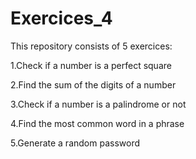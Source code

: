 # Exercices_4

This repository consists of 5 exercices:

1.Check if a number is a perfect square

2.Find the sum of the digits of a number

3.Check if a number is a palindrome or not

4.Find the most common word in a phrase

5.Generate a random password
